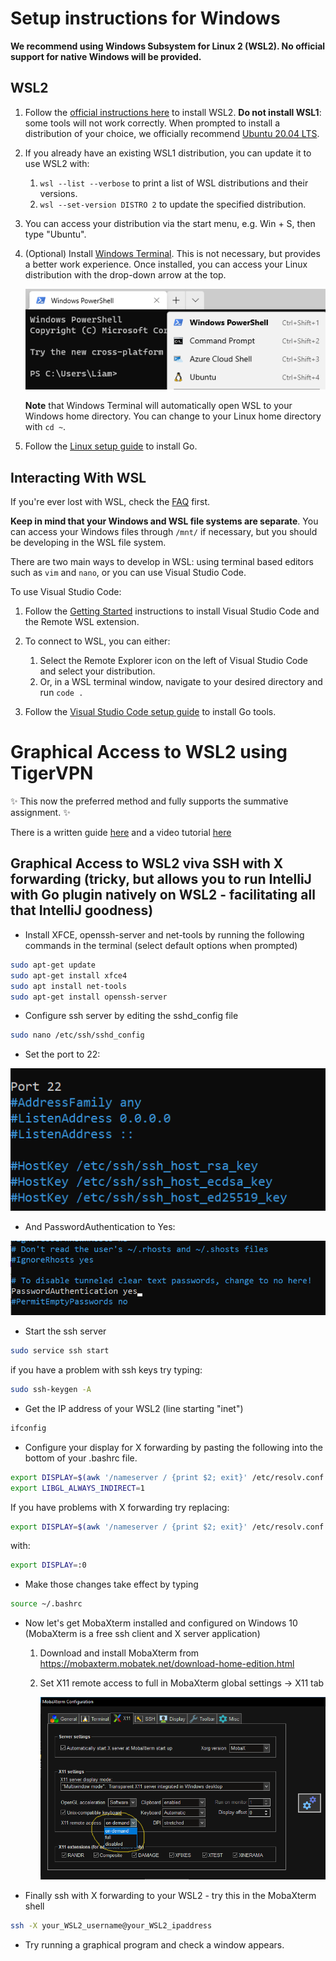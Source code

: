 # Setup instructions for Windows

**We recommend using Windows Subsystem for Linux 2 (WSL2). No official support for native Windows will be provided.**

## WSL2

1. Follow the [official instructions here](https://docs.microsoft.com/en-us/windows/wsl/install-win10) to install WSL2. **Do not install WSL1**: some tools will not work correctly. When prompted to install a distribution of your choice, we officially recommend [Ubuntu 20.04 LTS](https://www.microsoft.com/store/apps/9n6svws3rx71).

1. If you already have an existing WSL1 distribution, you can update it to use WSL2 with:
        
    1. `wsl --list --verbose` to print a list of WSL distributions and their versions.
    1. `wsl --set-version DISTRO 2` to update the specified distribution.

1. You can access your distribution via the start menu, e.g. Win + S, then type "Ubuntu".

1. (Optional) Install [Windows Terminal](https://www.microsoft.com/en-gb/p/windows-terminal/9n0dx20hk701). This is not necessary, but provides a better work experience. Once installed, you can access your Linux distribution with the drop-down arrow at the top.  

    ![Windows Terminal Drop Down](content/windows-terminal.png)

    **Note** that Windows Terminal will automatically open WSL to your Windows home directory. You can change to your Linux home directory with `cd ~`.

1. Follow the [Linux setup guide](./linux.md) to install Go.

## Interacting With WSL

If you're ever lost with WSL, check the [FAQ](https://docs.microsoft.com/en-us/windows/wsl/faq) first.

**Keep in mind that your Windows and WSL file systems are separate**. You can access your Windows files through `/mnt/` if necessary, but you should be developing in the WSL file system.

There are two main ways to develop in WSL: using terminal based editors such as `vim` and `nano`, or you can use Visual Studio Code.  

To use Visual Studio Code:

1. Follow the [Getting Started](https://code.visualstudio.com/docs/remote/wsl#_getting-started) instructions to install Visual Studio Code and the Remote WSL extension. 

1. To connect to WSL, you can either:
    1. Select the Remote Explorer icon on the left of Visual Studio Code and select your distribution.
    1. Or, in a WSL terminal window, navigate to your desired directory and run `code .` 

1. Follow the [Visual Studio Code setup guide](/editors/vscode.md) to install Go tools.



# Graphical Access to WSL2 using TigerVPN
:sparkles: This now the preferred method and fully supports the summative assignment. :sparkles:

There is a written guide [here](wsl2withvnc.md) and a video tutorial [here](https://web.microsoftstream.com/video/9365b0ef-9cb7-46a4-9341-e3c0cb7f6c06)



## Graphical Access to WSL2 viva SSH with X forwarding (tricky, but allows you to run IntelliJ with Go plugin natively on WSL2 - facilitating all that IntelliJ goodness)

* Install XFCE, openssh-server and net-tools by running the following commands in the terminal (select default options when prompted)

```bash
sudo apt-get update 
sudo apt-get install xfce4
sudo apt install net-tools       
sudo apt-get install openssh-server 
```

* Configure ssh server by editing the sshd_config file

```bash
sudo nano /etc/ssh/sshd_config
```

* Set the port to 22:

![Port setting](content/port.png)
    
* And PasswordAuthentication to Yes:

![PasswordYes](content/password_yes.png)

* Start the ssh server
```bash
sudo service ssh start
```

if you have a problem with ssh keys try typing:
```bash
sudo ssh-keygen -A
```


* Get the IP address of your WSL2 (line starting "inet") 
```bash
ifconfig
```

* Configure your display for X forwarding by pasting the following into the bottom of your .bashrc file. 
```bash
export DISPLAY=$(awk '/nameserver / {print $2; exit}' /etc/resolv.conf 2>/dev/null):0
export LIBGL_ALWAYS_INDIRECT=1
```

If you have problems with X forwarding try replacing:

```bash
export DISPLAY=$(awk '/nameserver / {print $2; exit}' /etc/resolv.conf 2>/dev/null):0
```

with:

```bash
export DISPLAY=:0
```

* Make those changes take effect by typing
```bash
source ~/.bashrc
```

* Now let's get MobaXterm installed and configured on Windows 10 (MobaXterm is a free ssh client and X server application)
	1. Download and install MobaXterm from https://mobaxterm.mobatek.net/download-home-edition.html
	1. Set X11 remote access to full in MobaXterm global settings -> X11 tab
		
		![mobaxterm](content/mobaxterm.png)
		
* Finally ssh with X forwarding to your WSL2 - try this in the MobaXterm shell

```bash
ssh -X your_WSL2_username@your_WSL2_ipaddress
```

* Try running a graphical program and check a window appears. 
